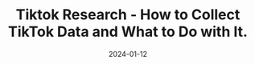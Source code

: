 ---
title: "Tiktok Research - How to Collect TikTok Data and What to Do with It."
collection: talks
permalink: /talks/2024-01-12-Tiktok-Research-How-to-Collect-TikTok-Data-and-What-to-Do-with-It
date: 2024-01-12
venue: 'Freie Universit&quot;at Berlin (IfPuK)'
venue: 'Freie Universität Berlin (IfPuK), Berlin (Germany)'
citation: ' Lion Wedel, &quot;Tiktok Research - How to Collect TikTok Data and What to Do with It..&quot; Freie Universit&amp;quot;at Berlin (IfPuK), 1900.'
---
